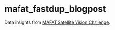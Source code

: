 # mafat_fastdup_blogpost

Data insights from [MAFAT Satellite Vision Challenge](https://codalab.lisn.upsaclay.fr/competitions/9603).
